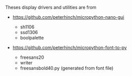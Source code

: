 Theses display drivers and utilities are from

- https://github.com/peterhinch/micropython-nano-gui
  - sh1106
  - ssd1306
  - boolpalette

- https://github.com/peterhinch/micropython-font-to-py
  - freesans20
  - writer
  - freesansbold40.py (generated from font file)
